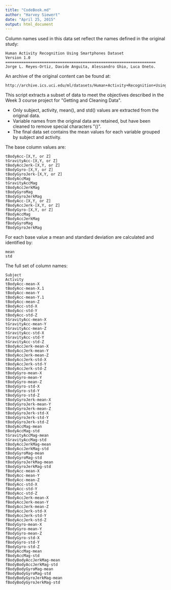 ```yaml
---
title: "CodeBook.md"
author: "Harvey Siewert"
date: "April 25, 2015"
output: html_document
---
```


Column names used in this data set reflect the names defined in the original study:

    Human Activity Recognition Using Smartphones Dataset
	Version 1.0
	==================================================================
	Jorge L. Reyes-Ortiz, Davide Anguita, Alessandro Ghio, Luca Oneto.


An archive of the original content can be found at:

	http://archive.ics.uci.edu/ml/datasets/Human+Activity+Recognition+Using+Smartphones 

This script extracts a subset of data to meet the objectives described in the Week 3 course project for "Getting and Cleaning Data". 


* Only subject, activity, mean(), and std() values are extracted from the original data.  
* Variable names from the original data are retained, but have been cleaned to remove special characters "()".
* The final data set contains the mean values for each variable grouped by subject and activity.

The base column values are:

	tBodyAcc-[X,Y, or Z]
	tGravityAcc-[X,Y, or Z]
	tBodyAccJerk-[X,Y, or Z]
	tBodyGyro-[X,Y, or Z]
	tBodyGyroJerk-[X,Y, or Z]
	tBodyAccMag
	tGravityAccMag
	tBodyAccJerkMag
	tBodyGyroMag
	tBodyGyroJerkMag
	fBodyAcc-[X,Y, or Z]
	fBodyAccJerk-[X,Y, or Z]
	fBodyGyro-[X,Y, or Z]
	fBodyAccMag
	fBodyAccJerkMag
	fBodyGyroMag
	fBodyGyroJerkMag


For each base value a mean and standard deviation are calculated and identified by:

	mean
	std



The full set of column names: 

	Subject
	Activity
	tBodyAcc-mean-X
	tBodyAcc-mean-X.1
	tBodyAcc-mean-Y
	tBodyAcc-mean-Y.1
	tBodyAcc-mean-Z
	tBodyAcc-std-X
	tBodyAcc-std-Y
	tBodyAcc-std-Z
	tGravityAcc-mean-X
	tGravityAcc-mean-Y
	tGravityAcc-mean-Z
	tGravityAcc-std-X
	tGravityAcc-std-Y
	tGravityAcc-std-Z
	tBodyAccJerk-mean-X
	tBodyAccJerk-mean-Y
	tBodyAccJerk-mean-Z
	tBodyAccJerk-std-X
	tBodyAccJerk-std-Y
	tBodyAccJerk-std-Z
	tBodyGyro-mean-X
	tBodyGyro-mean-Y
	tBodyGyro-mean-Z
	tBodyGyro-std-X
	tBodyGyro-std-Y
	tBodyGyro-std-Z
	tBodyGyroJerk-mean-X
	tBodyGyroJerk-mean-Y
	tBodyGyroJerk-mean-Z
	tBodyGyroJerk-std-X
	tBodyGyroJerk-std-Y
	tBodyGyroJerk-std-Z
	tBodyAccMag-mean
	tBodyAccMag-std
	tGravityAccMag-mean
	tGravityAccMag-std
	tBodyAccJerkMag-mean
	tBodyAccJerkMag-std
	tBodyGyroMag-mean
	tBodyGyroMag-std
	tBodyGyroJerkMag-mean
	tBodyGyroJerkMag-std
	fBodyAcc-mean-X
	fBodyAcc-mean-Y
	fBodyAcc-mean-Z
	fBodyAcc-std-X
	fBodyAcc-std-Y
	fBodyAcc-std-Z
	fBodyAccJerk-mean-X
	fBodyAccJerk-mean-Y
	fBodyAccJerk-mean-Z
	fBodyAccJerk-std-X
	fBodyAccJerk-std-Y
	fBodyAccJerk-std-Z
	fBodyGyro-mean-X
	fBodyGyro-mean-Y
	fBodyGyro-mean-Z
	fBodyGyro-std-X
	fBodyGyro-std-Y
	fBodyGyro-std-Z
	fBodyAccMag-mean
	fBodyAccMag-std
	fBodyBodyAccJerkMag-mean
	fBodyBodyAccJerkMag-std
	fBodyBodyGyroMag-mean
	fBodyBodyGyroMag-std
	fBodyBodyGyroJerkMag-mean
	fBodyBodyGyroJerkMag-std


